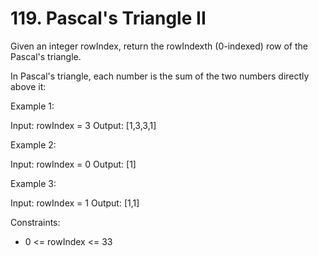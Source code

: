# 119. Pascal's Triangle II

Given an integer rowIndex, return the rowIndexth (0-indexed) row of the Pascal's triangle.

In Pascal's triangle, each number is the sum of the two numbers directly above it:

Example 1:

Input: rowIndex = 3
Output: [1,3,3,1]

Example 2:

Input: rowIndex = 0
Output: [1]

Example 3:

Input: rowIndex = 1
Output: [1,1]



Constraints:

* 0 <= rowIndex <= 33
